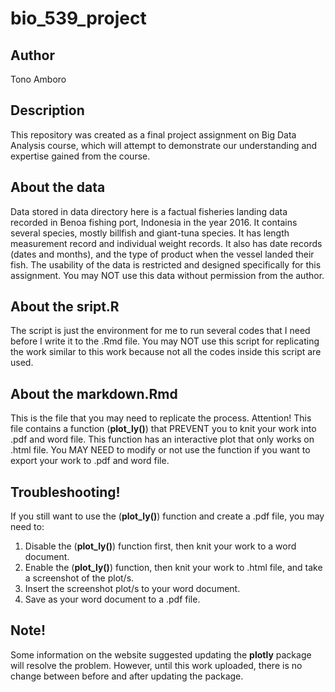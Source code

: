 # bio_539_project
## Author
Tono Amboro

## Description
This repository was created as a final project assignment on Big Data Analysis course, which will attempt to demonstrate our understanding and expertise gained from the course. 

## About the data
Data stored in data directory here is a factual fisheries landing data recorded in Benoa fishing port, Indonesia in the year 2016. It contains several species, mostly billfish and giant-tuna species. It has length measurement record and individual weight records. It also has date records (dates and months), and the type of product when the vessel landed their fish. The usability of the data is restricted and designed specifically for this assignment. You may NOT use this data without permission from the author.

## About the sript.R
The script is just the environment for me to run several codes that I need before I write it to the .Rmd file. You may NOT use this script for replicating the work similar to this work because not all the codes inside this script are used. 

## About the markdown.Rmd
This is the file that you may need to replicate the process. Attention! This file contains a function (**plot_ly()**) that PREVENT you to knit your work into .pdf and word file. This function has an interactive plot that only works on .html file. You MAY NEED to modify or not use the function if you want to export your work to .pdf and word file. 

## Troubleshooting! 
If you still want to use the (**plot_ly()**) function and create a .pdf file, you may need to:
1. Disable the (**plot_ly()**) function first, then knit your work to a word document.
2. Enable the (**plot_ly()**) function, then knit your work to .html file, and take a screenshot of the plot/s. 
3. Insert the screenshot plot/s to your word document.
4. Save as your word document to a .pdf file.

## Note!
Some information on the website suggested updating the **plotly** package will resolve the problem. However, until this work uploaded, there is no change between before and after updating the package.
